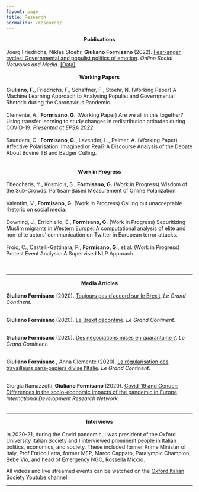 ```yaml
---
layout: page
title: Research
permalink: /research/
---
```


<center> <b> Publications </b> </center> 
<br>
Joerg Friedrichs, Niklas Stoehr, <b> Giuliano Formisano </b> (2022). <a href="https://www.sciencedirect.com/science/article/pii/S2468696422000428" target="_blank" rel="noopener noreferrer"> Fear-anger cycles: Governmental and populist politics of emotion</a>. <i>Online Social Networks and Media</i>. <a href="https://dataverse.harvard.edu/dataverse/fear-anger-contests" target="_blank" rel="noopener noreferrer">[Data]</a>
<br>
<br>

<center> <b> Working Papers </b> </center> 
<br>
<b>Giuliano, F.</b>, Friedrichs, F., Schaffner, F., Stoehr, N. (Working Paper) A Machine Learning Approach to Analysing Populist and Governmental Rhetoric during the Coronavirus Pandemic. <br>
<br>
Clemente, A., <b>Formisano, G.</b> (Working Paper) Are we all in this together? Using transfer learning to study changes in redistribution attitudes during COVID-19. <i>Presented at EPSA 2022</i>. <br>
<br>
Saunders, C., <b>Formisano, G.</b>, Lavender, L., Palmer, A. (Working Paper) Affective Polarisation: Imagined or Real? A Discourse Analysis of the Debate About Bovine TB and Badger Culling. <br>
<br>
<br>

<center> <b> Work in Progress </b> </center> 
<br>
Theocharis, Y., Kosmidis, S., <b>Formisano, G.</b> (Work in Progress) Wisdom of the Sub-Crowds: Partisan-Based Measurement of Online Polarization. <br>
<br>
Valentim, V., <b>Formisano, G.</b> (Work in Progress) Calling out unacceptable rhetoric on social media. <br>
<br>
Downing, J., Errichiello, E., <b>Formisano, G.</b> (Work in Progress) Securitizing Muslim migrants in Western Europe: A computational analysis of elite and non-elite actors’ communication on Twitter in European terror attacks. <br>
<br>
Froio, C., Castelli-Gattinara, P., <b>Formisano, G.</b>, et al. (Work in Progress) Protest Event Analysis: A Supervised NLP Approach.  <br>
<br>
<br>

<hr>

<center> <b> Media Articles </b> </center> 
<br>
<b> Giuliano Formisano </b> (2020). <a href="https://legrandcontinent.eu/fr/2020/09/07/toujours-pas-daccord-sur-le-brexit/" target="_blank" rel="noopener noreferrer"> Toujours pas d’accord sur le Brexit</a>. <i>Le Grand Continent</i>.
<br>
<br>

<b> Giuliano Formisano </b> (2020). <a href="https://legrandcontinent.eu/fr/2020/07/04/le-brexit-deconfine/" target="_blank" rel="noopener noreferrer"> Le Brexit déconfiné</a>. <i>Le Grand Continent</i>.
<br>
<br>

<b> Giuliano Formisano </b> (2020). <a href="https://legrandcontinent.eu/fr/2020/04/16/des-negociations-mises-en-quarantaine/" target="_blank" rel="noopener noreferrer"> Des négociations mises en quarantaine ?</a>. <i>Le Grand Continent</i>.
<br>
<br>

<b> Giuliano Formisano </b>, Anna Clemente (2020). <a href="https://legrandcontinent.eu/fr/2020/05/27/la-regularisation-des-travailleurs-sans-papiers-divise-litalie/" target="_blank" rel="noopener noreferrer"> La régularisation des travailleurs sans-papiers divise l’Italie</a>. <i>Le Grand Continent</i>.
<br>
<br>

Giorgia Ramazzotti,<b> Giuliano Formisano </b> (2020). <a href="https://idrn.eu/covid-19-and-gender-differences-in-the-socio-economic-impacts-of-the-pandemic-in-europe/" target="_blank" rel="noopener noreferrer"> Covid-19 and Gender: Differences in the socio-economic impacts of the pandemic in Europe</a>. <i>International Development Research Network</i>.
<br>
<br>

<hr>
<center> <b> Interviews </b> </center> 
<br>
In 2020-21, during the Covid pandemic, I was president of the Oxford University Italian Society and I interviewed prominent people in Italian politics, economics, and society. These included former Prime Minister of Italy, Prof Enrico Letta, former MEP, Marco Cappato, Paralympic Champion, Bebe Vio, and head of Emergency NGO, Rossella Miccio.

All videos and live streamed events can be watched on the <a href="https://www.youtube.com/@ouisoxforduniversityitalia431/featured" target="_blank" rel="noopener noreferrer">Oxford Italian Society Youtube channel</a>.

<hr>

<br>
<br>
<br>
